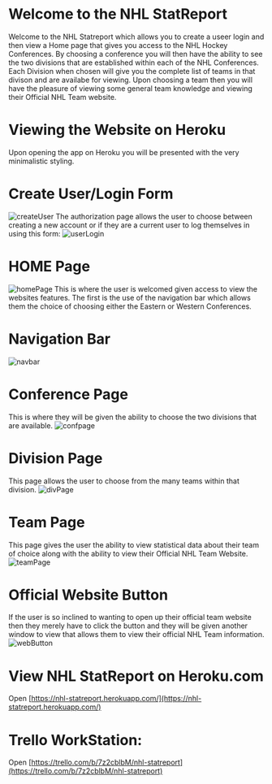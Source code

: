 # Welcome to the NHL StatReport

Welcome to the NHL Statreport which allows you to create a useer login and then view a Home page that gives you access to the NHL Hockey Conferences.  By choosing a conference you will then have the ability to see the two divisions that are established within each of the NHL Conferences.  Each Division when chosen will give you the complete list of teams in that divison and are availabe for viewing.  Upon choosing a team then you will have the pleasure of viewing some general team knowledge and viewing their Official NHL Team website.

# Viewing the Website on Heroku

Upon opening the app on Heroku you will be presented with the very minimalistic styling.
# Create User/Login Form
![createUser](./src/Images/Screenshots/createUser.png)
The authorization page allows the user to choose between creating a new account or if they are a current user to log themselves in using this form:
![userLogin](./src/Images/Screenshots/userLogin.png)

# HOME Page
![homePage](./src/Images/Screenshots/homePage.png)
This is where the user is welcomed given access to view the websites features.
The first is the use of the navigation bar which allows them the choice of choosing either the Eastern or Western Conferences.
# Navigation Bar
![navbar](./src/Images/Screenshots/navbar.png)

# Conference Page
This is where they will be given the ability to choose the two divisions that are available.
![confpage](./src/Images/Screenshots/confpage.png)

# Division Page
This page allows the user to choose from the many teams within that division.
![divPage](./src/Images/Screenshots/divPage.png)

# Team Page
This page gives the user the ability to view statistical data about their team of choice along with the ability to view their Official NHL Team Website.
![teamPage](./src/Images/Screenshots/teamPage.png)

# Official Website Button
If the user is so inclined to wanting to open up their official team website then they merely have to click the button and they will be given another window to view that allows them to view their official NHL Team information.
![webButton](./src/Images/Screenshots/webButton.png)


# View NHL StatReport on Heroku.com
Open [https://nhl-statreport.herokuapp.com/](https://nhl-statreport.herokuapp.com/)


# Trello WorkStation:
Open [https://trello.com/b/7z2cblbM/nhl-statreport](https://trello.com/b/7z2cblbM/nhl-statreport)

